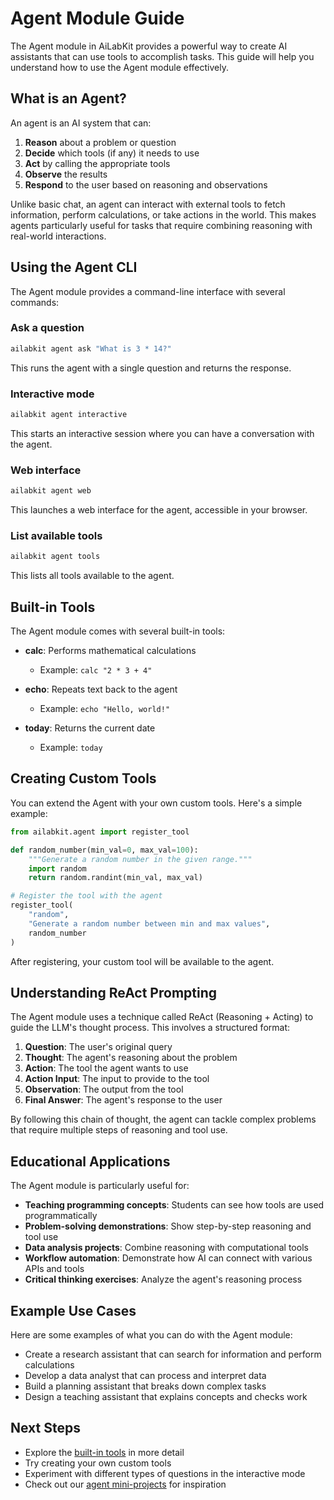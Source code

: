 # Agent Module Guide

The Agent module in AiLabKit provides a powerful way to create AI assistants that can use tools to accomplish tasks. This guide will help you understand how to use the Agent module effectively.

## What is an Agent?

An agent is an AI system that can:

1. **Reason** about a problem or question
2. **Decide** which tools (if any) it needs to use
3. **Act** by calling the appropriate tools
4. **Observe** the results
5. **Respond** to the user based on reasoning and observations

Unlike basic chat, an agent can interact with external tools to fetch information, perform calculations, or take actions in the world. This makes agents particularly useful for tasks that require combining reasoning with real-world interactions.

## Using the Agent CLI

The Agent module provides a command-line interface with several commands:

### Ask a question

```bash
ailabkit agent ask "What is 3 * 14?"
```

This runs the agent with a single question and returns the response.

### Interactive mode

```bash
ailabkit agent interactive
```

This starts an interactive session where you can have a conversation with the agent.

### Web interface

```bash
ailabkit agent web
```

This launches a web interface for the agent, accessible in your browser.

### List available tools

```bash
ailabkit agent tools
```

This lists all tools available to the agent.

## Built-in Tools

The Agent module comes with several built-in tools:

- **calc**: Performs mathematical calculations
  - Example: `calc "2 * 3 + 4"`

- **echo**: Repeats text back to the agent
  - Example: `echo "Hello, world!"`

- **today**: Returns the current date
  - Example: `today`

## Creating Custom Tools

You can extend the Agent with your own custom tools. Here's a simple example:

```python
from ailabkit.agent import register_tool

def random_number(min_val=0, max_val=100):
    """Generate a random number in the given range."""
    import random
    return random.randint(min_val, max_val)

# Register the tool with the agent
register_tool(
    "random", 
    "Generate a random number between min and max values",
    random_number
)
```

After registering, your custom tool will be available to the agent.

## Understanding ReAct Prompting

The Agent module uses a technique called ReAct (Reasoning + Acting) to guide the LLM's thought process. This involves a structured format:

1. **Question**: The user's original query
2. **Thought**: The agent's reasoning about the problem
3. **Action**: The tool the agent wants to use
4. **Action Input**: The input to provide to the tool
5. **Observation**: The output from the tool
6. **Final Answer**: The agent's response to the user

By following this chain of thought, the agent can tackle complex problems that require multiple steps of reasoning and tool use.

## Educational Applications

The Agent module is particularly useful for:

- **Teaching programming concepts**: Students can see how tools are used programmatically
- **Problem-solving demonstrations**: Show step-by-step reasoning and tool use
- **Data analysis projects**: Combine reasoning with computational tools
- **Workflow automation**: Demonstrate how AI can connect with various APIs and tools
- **Critical thinking exercises**: Analyze the agent's reasoning process

## Example Use Cases

Here are some examples of what you can do with the Agent module:

- Create a research assistant that can search for information and perform calculations
- Develop a data analyst that can process and interpret data
- Build a planning assistant that breaks down complex tasks
- Design a teaching assistant that explains concepts and checks work

## Next Steps

- Explore the [built-in tools](../reference/agent/tools.md) in more detail
- Try creating your own custom tools
- Experiment with different types of questions in the interactive mode
- Check out our [agent mini-projects](../mini-projects.md) for inspiration